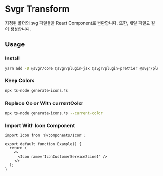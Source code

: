 # Svgr Transform
지정된 폴더의 svg 파일들을 React Component로 변환합니다. 또한, 배럴 파일도 같이 생성합니다.

## Usage

### Install
``` bash
yarn add -D @svgr/core @svgr/plugin-jsx @svgr/plugin-prettier @svgr/plugin-svgo commander ts-node
```

### Keep Colors
``` bash
npx ts-node generate-icons.ts
```

### Replace Color With currentColor

``` bash
npx ts-node generate-icons.ts --current-color
```

### Import With Icon Component
``` tsx
import Icon from '@/components/Icon';

export default function Example() {
  return (
    <>
      <Icon name='IconCustomerService2Line1' />
    </>
  );
}
```
